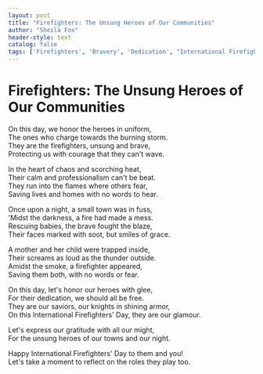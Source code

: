 ```yaml
---
layout: post
title: "Firefighters: The Unsung Heroes of Our Communities"
author: "Sheila Fox"
header-style: text
catalog: false
tags: ['Firefighters', 'Bravery', 'Dedication', "International Firefighters' Day", 'Safety', 'Heroes']
---
```


# Firefighters: The Unsung Heroes of Our Communities  

On this day, we honor the heroes in uniform,  
The ones who charge towards the burning storm.  
They are the firefighters, unsung and brave,  
Protecting us with courage that they can't wave.  

In the heart of chaos and scorching heat,  
Their calm and professionalism can't be beat.  
They run into the flames where others fear,  
Saving lives and homes with no words to hear.  

Once upon a night, a small town was in fuss,  
'Midst the darkness, a fire had made a mess.  
Rescuing babies, the brave fought the blaze,  
Their faces marked with soot, but smiles of grace.  

A mother and her child were trapped inside,  
Their screams as loud as the thunder outside.  
Amidst the smoke, a firefighter appeared,  
Saving them both, with no words or fear.  

On this day, let's honor our heroes with glee,  
For their dedication, we should all be free.  
They are our saviors, our knights in shining armor,  
On this International Firefighters' Day, they are our glamour.  

Let's express our gratitude with all our might,  
For the unsung heroes of our towns and our night.  

Happy International Firefighters' Day to them and you!  
Let's take a moment to reflect on the roles they play too.  
